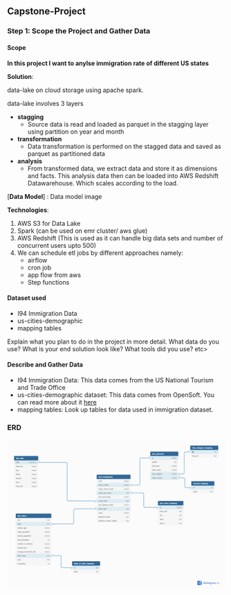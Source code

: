 ## Capstone-Project
### Step 1: Scope the Project and Gather Data

#### Scope 

**In this project I want to anylse immigration rate of different US states**

**Solution**:

data-lake on  cloud storage using apache spark.

data-lake involves 3 layers

- **stagging** 
    - Source data is read and loaded as parquet in the stagging layer using partition on year and month
- **transformation**
    - Data transformation is performed on the stagged data and saved as parquet as partitioned data
- **analysis**
    - From transformed data, we extract data and store it as dimensions and facts. This analysis data then can be loaded into AWS Redshift Datawarehouse. Which scales according to the load.


[**Data Model**] : Data model image


**Technologies**:
1. AWS S3 for Data Lake
2. Spark (can be used on emr cluster/ aws glue) 
3. AWS Redshift (This is used as it can handle  big data sets and number of concurrent users upto 500)
4. We can schedule etl jobs by different approaches namely:
    - airflow 
    - cron job
    - app flow from aws
    - Step functions
    
#### Dataset used
- I94 Immigration Data
- us-cities-demographic
- mapping tables

Explain what you plan to do in the project in more detail. What data do you use? What is your end solution look like? What tools did you use? etc>

#### Describe and Gather Data 
* I94 Immigration Data: This data comes from the US National Tourism and Trade Office
* us-cities-demographic dataset: This data comes from OpenSoft. You can read more about it [here](https://public.opendatasoft.com/explore/dataset/us-cities-demographics/export/)
* mapping tables: Look up tables for data used in immigration dataset.

### ERD 
![Data Model](udacity_capstone_new.png)
